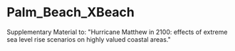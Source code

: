 # Palm_Beach_XBeach
Supplementary Material to: "Hurricane Matthew in 2100: effects of extreme sea level rise scenarios on highly valued coastal areas."
